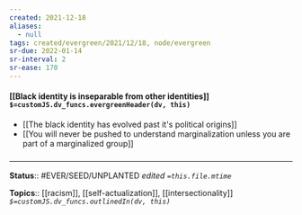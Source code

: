 ```yaml
---
created: 2021-12-18 
aliases:
  - null
tags: created/evergreen/2021/12/18, node/evergreen
sr-due: 2022-01-14
sr-interval: 2
sr-ease: 170
---
```


#### [[Black identity is inseparable from other identities]] `$=customJS.dv_funcs.evergreenHeader(dv, this)`

- [[The black identity has evolved past it's political origins]]
- [[You will never be pushed to understand marginalization unless you are part of a marginalized group]] 

### <hr class="footnote"/>

**Status**:: #EVER/SEED/UNPLANTED
*edited `=this.file.mtime`*

**Topics**:: [[racism]], [[self-actualization]], [[intersectionality]]
*`$=customJS.dv_funcs.outlinedIn(dv, this)`*

